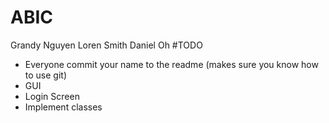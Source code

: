 # ABIC

Grandy Nguyen 
Loren Smith
Daniel Oh
#TODO
- Everyone commit your name to the readme (makes sure you know how to use git)
- GUI
- Login Screen
- Implement classes
